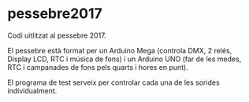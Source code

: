 # pessebre2017

Codi uitlitzat al pessebre 2017.

El pessebre està format per un Arduino Mega (controla DMX, 2 relés, Display LCD, RTC i música de fons) i un Arduino UNO (far de les medes, RTC i campanades de fons pels quarts i hores en punt).

El programa de test serveix per controlar cada una de les sorides individualment.
